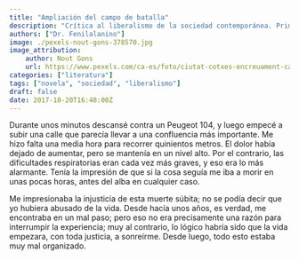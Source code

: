 ```yaml
---
title: "Ampliación del campo de batalla"
description: "Crítica al liberalismo de la sociedad contemporánea. Primera novela de Michel Houellebecq."
authors: ["Dr. Fenilalanino"]
image: ./pexels-nout-gons-378570.jpg
image_attribution:
    author: Nout Gons
    url: https://www.pexels.com/ca-es/foto/ciutat-cotxes-encreuament-carretera-378570/
categories: ["literatura"]
tags: ["novela", "sociedad", "liberalismo"]
draft: false
date: 2017-10-20T16:48:00Z
---
```


Durante unos minutos descansé contra un Peugeot 104, y luego empecé a subir una calle que parecía llevar a una confluencia más importante. Me hizo falta una media hora para recorrer quinientos metros. El dolor había dejado de aumentar, pero se mantenía en un nivel alto. Por el contrario, las dificultades respiratorias eran cada vez más graves, y eso era lo más alarmante. Tenía la impresión de que si la cosa seguía me iba a morir en unas pocas horas, antes del alba en cualquier caso.

Me impresionaba la injusticia de esta muerte súbita; no se podía decir que yo hubiera abusado de la vida. Desde hacía unos años, es verdad, me encontraba en un mal paso; pero eso no era precisamente una razón para interrumpir la experiencia; muy al contrario, lo lógico habría sido que la vida empezara, con toda justicia, a sonreírme. Desde luego, todo esto estaba muy mal organizado.
